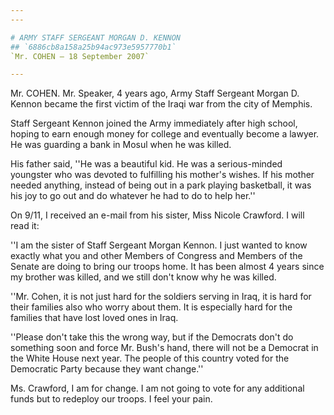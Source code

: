 ```yaml
---
---

# ARMY STAFF SERGEANT MORGAN D. KENNON
## `6886cb8a158a25b94ac973e5957770b1`
`Mr. COHEN — 18 September 2007`

---
```



Mr. COHEN. Mr. Speaker, 4 years ago, Army Staff Sergeant Morgan D. 
Kennon became the first victim of the Iraqi war from the city of 
Memphis.

Staff Sergeant Kennon joined the Army immediately after high school, 
hoping to earn enough money for college and eventually become a lawyer. 
He was guarding a bank in Mosul when he was killed.

His father said, ''He was a beautiful kid. He was a serious-minded 
youngster who was devoted to fulfilling his mother's wishes. If his 
mother needed anything, instead of being out in a park playing 
basketball, it was his joy to go out and do whatever he had to do to 
help her.''

On 9/11, I received an e-mail from his sister, Miss Nicole Crawford. 
I will read it:

''I am the sister of Staff Sergeant Morgan Kennon. I just wanted to 
know exactly what you and other Members of Congress and Members of the 
Senate are doing to bring our troops home. It has been almost 4 years 
since my brother was killed, and we still don't know why he was killed.

''Mr. Cohen, it is not just hard for the soldiers serving in Iraq, it 
is hard for their families also who worry about them. It is especially 
hard for the families that have lost loved ones in Iraq.

''Please don't take this the wrong way, but if the Democrats don't do 
something soon and force Mr. Bush's hand, there will not be a Democrat 
in the White House next year. The people of this country voted for the 
Democratic Party because they want change.''

Ms. Crawford, I am for change. I am not going to vote for any 
additional funds but to redeploy our troops. I feel your pain.
